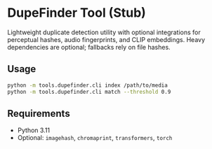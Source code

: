 # DupeFinder Tool (Stub)

Lightweight duplicate detection utility with optional integrations for perceptual hashes, audio fingerprints, and CLIP embeddings. Heavy dependencies are optional; fallbacks rely on file hashes.

## Usage

```bash
python -m tools.dupefinder.cli index /path/to/media
python -m tools.dupefinder.cli match --threshold 0.9
```

## Requirements
- Python 3.11
- Optional: `imagehash`, `chromaprint`, `transformers`, `torch`

